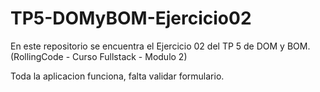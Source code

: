 # TP5-DOMyBOM-Ejercicio02
En este repositorio se encuentra el Ejercicio 02 del TP 5 de DOM y BOM. (RollingCode - Curso Fullstack - Modulo 2)



Toda la aplicacion funciona, falta validar formulario. 